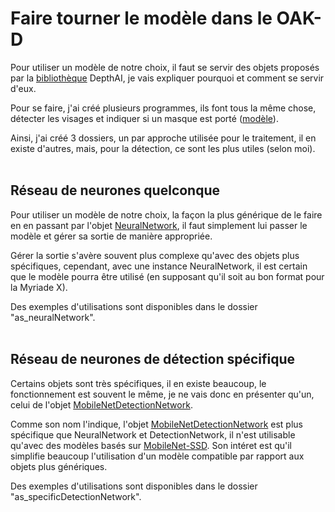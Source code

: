 # Faire tourner le modèle dans le OAK-D

Pour utiliser un modèle de notre choix, il faut se servir des objets proposés par la [bibliothèque](https://docs.luxonis.com/projects/api/en/latest/references/python/) DepthAI, je vais expliquer pourquoi et comment se servir d'eux.

Pour se faire, j'ai créé plusieurs programmes, ils font tous la même chose, détecter les visages et indiquer si un masque est porté ([modèle](https://github.com/luxonis/depthai-experiments/tree/master/gen2-coronamask)).

Ainsi, j'ai créé 3 dossiers, un par approche utilisée pour le traitement, il en existe d'autres, mais, pour la détection, ce sont les plus utiles (selon moi).
<br><br>


## Réseau de neurones quelconque

Pour utiliser un modèle de notre choix, la façon la plus générique de le faire en en passant par l'objet [NeuralNetwork](https://docs.luxonis.com/projects/api/en/latest/references/python/#depthai.NeuralNetwork), il faut simplement lui passer le modèle et gérer sa sortie de manière appropriée.

Gérer la sortie s'avère souvent plus complexe qu'avec des objets plus spécifiques, cependant, avec une instance NeuralNetwork, il est certain que le modèle pourra être utilisé (en supposant qu'il soit au bon format pour la Myriade X).

Des exemples d'utilisations sont disponibles dans le dossier "as_neuralNetwork".
<br><br>


## Réseau de neurones de détection spécifique

Certains objets sont très spécifiques, il en existe beaucoup, le fonctionnement est souvent le même, je ne vais donc en présenter qu'un, celui de l'objet [MobileNetDetectionNetwork](https://docs.luxonis.com/projects/api/en/latest/references/python/#depthai.MobileNetDetectionNetwork).

Comme son nom l'indique, l'objet [MobileNetDetectionNetwork](https://docs.luxonis.com/projects/api/en/latest/references/python/#depthai.MobileNetDetectionNetwork) est plus spécifique que NeuralNetwork et DetectionNetwork, il n'est utilisable qu'avec des modèles basés sur [MobileNet-SSD](https://docs.openvinotoolkit.org/latest/omz_models_model_mobilenet_ssd.html). Son intéret est qu'il simplifie beaucoup l'utilisation d'un modèle compatible par rapport aux objets plus génériques.

Des exemples d'utilisations sont disponibles dans le dossier "as_specificDetectionNetwork".